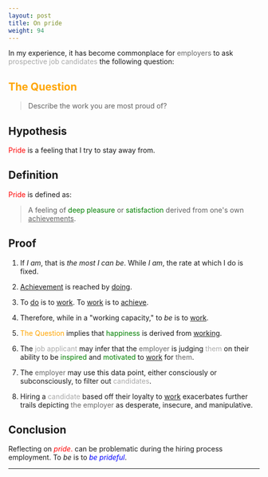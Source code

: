 ```yaml
---
layout: post
title: On pride
weight: 94
---
```


In my experience, it has become commonplace for <span style="color: DimGray;">employers</span> to ask <span style="color: DarkGray;">prospective job candidates</span> the following question:

## <span style="color: orange;">The Question</span>

> Describe the work you are most proud of?

## Hypothesis

<span style="color: red;">Pride</span> is a feeling that I try to stay away from.

## Definition

<span style="color: red;">Pride</span> is defined as:

> A feeling of <span style="color: green;">deep pleasure</span> or <span style="color: green;">satisfaction</span> derived from one's own <u>achievements</u>.

## Proof

1. If _I am_, that is _the most I can be_. While _I am_, the rate at which I do is fixed.

2. <u>Achievement</u> is reached by <u>doing</u>.

3. To <u>do</u> is to <u>work</u>. To <u>work</u> is to <u>achieve</u>.

4. Therefore, while in a "working capacity," to _be_ is to <u>work</u>.

5. <span style="color: orange;">The Question</span> implies that <span style="color: green;">happiness</span> is derived from <u>working</u>.

6. The <span style="color: DarkGray;">job applicant</span> may infer that the <span style="color: DimGray;">employer</span> is judging <span style="color: DarkGray;">them</span> on their ability to be <span style="color: green;">inspired</span> and <span style="color: green;">motivated</span> to <u>work</u> for <span style="color: DimGray;">them</span>.

7. The <span style="color: DimGray;">employer</span> may use this data point, either consciously or subconsciously, to filter out <span style="color: DarkGray;">candidates</span>.

8. Hiring a <span style="color: DarkGray;">candidate</span> based off their loyalty to <u>work</u> exacerbates further trails depicting <span style="color: DimGray;">the employer</span> as desperate, insecure, and manipulative.

## Conclusion

Reflecting on <span style="color: red;">_pride_.</span> can be problematic during the hiring process employment. To _be_ is to <span style="color: blue;">_be prideful_</span>.

---
